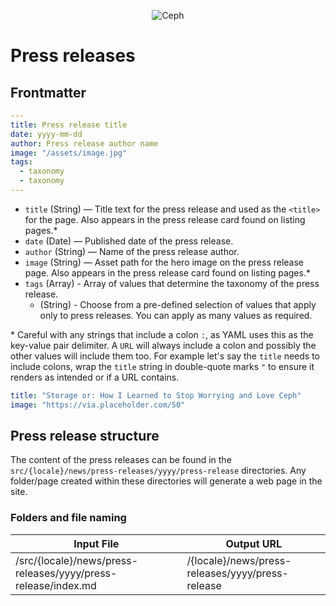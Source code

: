 <p align="center"><img src="https://i2.wp.com/ceph.io/wp-content/uploads/2016/07/Ceph_Logo_Standard_RGB_120411_fa.png?resize=322%2C148&ssl=1" alt="Ceph" /></p>

# Press releases

## Frontmatter

```yaml
---
title: Press release title
date: yyyy-mm-dd
author: Press release author name
image: "/assets/image.jpg"
tags:
  - taxonomy
  - taxonomy
---

```

- `title` (String) — Title text for the press release and used as the `<title>` for the page. Also appears in the press release card found on listing pages.\*
- `date` (Date) — Published date of the press release.
- `author` (String) — Name of the press release author.
- `image` (String) — Asset path for the hero image on the press release page. Also appears in the press release card found on listing pages.\*
- `tags` (Array) - Array of values that determine the taxonomy of the press release.
  - (String) - Choose from a pre-defined selection of values that apply only to press releases. You can apply as many values as required.

\* Careful with any strings that include a colon `:`, as YAML uses this as the key-value pair delimiter. A `URL` will always include a colon and possibly the other values will include them too. For example let's say the `title` needs to include colons, wrap the `title` string in double-quote marks `"` to ensure it renders as intended or if a URL contains.

```yaml
title: "Storage or: How I Learned to Stop Worrying and Love Ceph"
image: "https://via.placeholder.com/50"
```

## Press release structure

The content of the press releases can be found in the `src/{locale}/news/press-releases/yyyy/press-release` directories. Any folder/page created within these directories will generate a web page in the site.

### Folders and file naming

| Input File                                                    | Output URL                                       |
| ------------------------------------------------------------- | ------------------------------------------------ |
| /src/{locale}/news/press-releases/yyyy/press-release/index.md | /{locale}/news/press-releases/yyyy/press-release |

